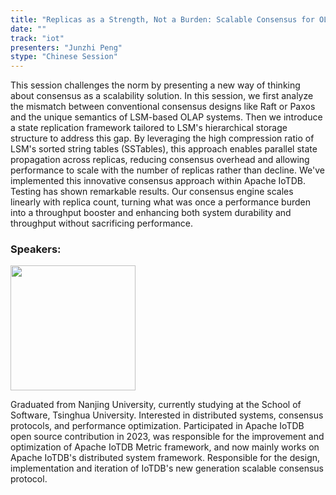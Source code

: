 ```yaml
---
title: "Replicas as a Strength, Not a Burden: Scalable Consensus for OLAP Engines with LSM Storage"
date: ""
track: "iot"
presenters: "Junzhi Peng"
stype: "Chinese Session"
--- 
```


This session challenges the norm by presenting a new way of thinking about consensus as a scalability solution. In this session, we first analyze the mismatch between conventional consensus designs like Raft or Paxos and the unique semantics of LSM-based OLAP systems. Then we introduce a state replication framework tailored to LSM's hierarchical storage structure to address this gap. By leveraging the high compression ratio of LSM's sorted string tables (SSTables), this approach enables parallel state propagation across replicas, reducing consensus overhead and allowing performance to scale with the number of replicas rather than decline. 
We've implemented this innovative consensus approach within Apache IoTDB. Testing has shown remarkable results. Our consensus engine scales linearly with replica count, turning what was once a performance burden into a throughput booster and enhancing both system durability and throughput without sacrificing performance.


### Speakers:

<img src="https://sessionize.com/image/248b-400o400o1-9W64pJhLWUPNQhj7zMQ8VX.jpg" width="200" /><br/>

Graduated from Nanjing University, currently studying at the School of Software, Tsinghua University. Interested in distributed systems, consensus protocols, and performance optimization. Participated in Apache IoTDB open source contribution in 2023, was responsible for the improvement and optimization of Apache IoTDB Metric framework, and now mainly works on Apache IoTDB's distributed system framework. Responsible for the design, implementation and iteration of IoTDB's new generation scalable consensus protocol.